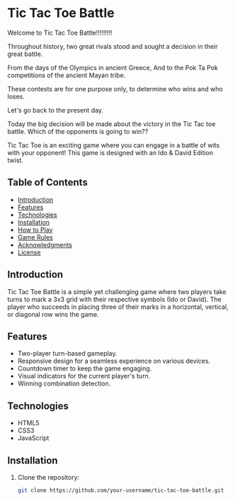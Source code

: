 # Tic Tac Toe Battle

Welcome to Tic Tac Toe Battle!!!!!!!!!

Throughout history, two great rivals stood and sought a decision in their great battle.

From the days of the Olympics in ancient Greece,
And to the Pok Ta Pok competitions of the ancient Mayan tribe.

These contests are for one purpose only, to determine who wins and who loses.

Let's go back to the present day.

Today the big decision will be made about the victory in the Tic Tac toe battle.
Which of the opponents is going to win??

Tic Tac Toe is an exciting game where you can engage in a battle of wits with your opponent!
This game is designed with an Ido & David Edition twist.

## Table of Contents

- [Introduction](#introduction)
- [Features](#features)
- [Technologies](#technologies)
- [Installation](#installation)
- [How to Play](#how-to-play)
- [Game Rules](#game-rules)
- [Acknowledgments](#acknowledgments)
- [License](#license)

## Introduction

Tic Tac Toe Battle is a simple yet challenging game where two players take turns to mark a 3x3 grid with their respective symbols (Ido or David). The player who succeeds in placing three of their marks in a horizontal, vertical, or diagonal row wins the game.

## Features

- Two-player turn-based gameplay.
- Responsive design for a seamless experience on various devices.
- Countdown timer to keep the game engaging.
- Visual indicators for the current player's turn.
- Winning combination detection.

## Technologies

- HTML5
- CSS3
- JavaScript

## Installation

1. Clone the repository:

   ```bash
   git clone https://github.com/your-username/tic-tac-toe-battle.git
   ```
